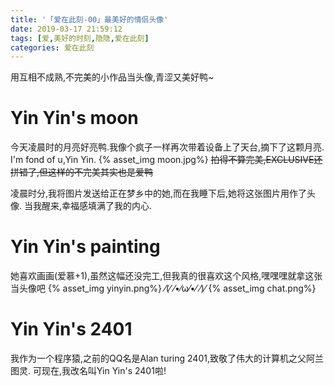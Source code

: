 ```yaml
---
title: '「爱在此刻-00」最美好的情侣头像'
date: 2019-03-17 21:59:12
tags: [爱,美好的时刻,隐隐,爱在此刻]
categories: 爱在此刻
---
```

用互相不成熟,不完美的小作品当头像,青涩又美好鸭~
<!-- more -->
# Yin Yin's moon
今天凌晨时的月亮好亮鸭.我像个疯子一样再次带着设备上了天台,摘下了这颗月亮.
I'm fond of u,Yin Yin.
{% asset_img moon.jpg%}
~~拍得不算完美,EXCLUSIVE还拼错了,但这样的不完美其实也是爱鸭~~

凌晨时分,我将图片发送给正在梦乡中的她,而在我睡下后,她将这张图片用作了头像.
当我醒来,幸福感填满了我的内心.

# Yin Yin's painting
她喜欢画画(爱慕+1),虽然这幅还没完工,但我真的很喜欢这个风格,嘿嘿嘿就拿这张当头像吧
{% asset_img yinyin.png%}
⁄(⁄ ⁄•⁄ω⁄•⁄ ⁄)⁄
{% asset_img chat.png%}

# Yin Yin's 2401
我作为一个程序猿,之前的QQ名是Alan turing 2401,致敬了伟大的计算机之父阿兰图灵.
可现在,我改名叫Yin Yin's 2401啦!

